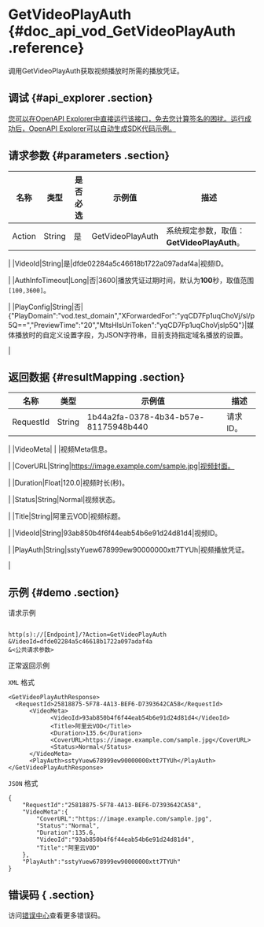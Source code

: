 # GetVideoPlayAuth {#doc_api_vod_GetVideoPlayAuth .reference}

调用GetVideoPlayAuth获取视频播放时所需的播放凭证。

## 调试 {#api_explorer .section}

[您可以在OpenAPI Explorer中直接运行该接口，免去您计算签名的困扰。运行成功后，OpenAPI Explorer可以自动生成SDK代码示例。](https://api.aliyun.com/#product=vod&api=GetVideoPlayAuth&type=RPC&version=2017-03-21)

## 请求参数 {#parameters .section}

|名称|类型|是否必选|示例值|描述|
|--|--|----|---|--|
|Action|String|是|GetVideoPlayAuth|系统规定参数，取值：**GetVideoPlayAuth**。

 |
|VideoId|String|是|dfde02284a5c46618b1722a097adaf4a|视频ID。

 |
|AuthInfoTimeout|Long|否|3600|播放凭证过期时间，默认为**100**秒，取值范围`[100,3600]`。

 |
|PlayConfig|String|否|\{"PlayDomain":"vod.test\_domain","XForwardedFor":"yqCD7Fp1uqChoVj/sl/p5Q==","PreviewTime":"20","MtsHlsUriToken":"yqCD7Fp1uqChoVjslp5Q"\}|媒体播放时的自定义设置字段，为JSON字符串，目前支持指定域名播放的设置。

 |

## 返回数据 {#resultMapping .section}

|名称|类型|示例值|描述|
|--|--|---|--|
|RequestId|String|1b44a2fa-0378-4b34-b57e-81175948b440|请求ID。

 |
|VideoMeta| | |视频Meta信息。

 |
|CoverURL|String|https://image.example.com/sample.jpg|视频封面。

 |
|Duration|Float|120.0|视频时长\(秒\)。

 |
|Status|String|Normal|视频状态。

 |
|Title|String|阿里云VOD|视频标题。

 |
|VideoId|String|93ab850b4f6f44eab54b6e91d24d81d4|视频ID。

 |
|PlayAuth|String|sstyYuew678999ew90000000xtt7TYUh|视频播放凭证。

 |

## 示例 {#demo .section}

请求示例

``` {#request_demo}

http(s)://[Endpoint]/?Action=GetVideoPlayAuth
&VideoId=dfde02284a5c46618b1722a097adaf4a
&<公共请求参数>

```

正常返回示例

`XML` 格式

``` {#xml_return_success_demo}
<GetVideoPlayAuthResponse>
  <RequestId>25818875-5F78-4A13-BEF6-D7393642CA58</RequestId>
	  <VideoMeta>
		    <VideoId>93ab850b4f6f44eab54b6e91d24d81d4</VideoId>
		    <Title>阿里云VOD</Title>
		    <Duration>135.6</Duration>
		    <CoverURL>https://image.example.com/sample.jpg</CoverURL>
		    <Status>Normal</Status>
	  </VideoMeta>
	  <PlayAuth>sstyYuew678999ew90000000xtt7TYUh</PlayAuth>
</GetVideoPlayAuthResponse>
```

`JSON` 格式

``` {#json_return_success_demo}
{
	"RequestId":"25818875-5F78-4A13-BEF6-D7393642CA58",
	"VideoMeta":{
		"CoverURL":"https://image.example.com/sample.jpg",
		"Status":"Normal",
		"Duration":135.6,
		"VideoId":"93ab850b4f6f44eab54b6e91d24d81d4",
		"Title":"阿里云VOD"
	},
	"PlayAuth":"sstyYuew678999ew90000000xtt7TYUh"
}
```

## 错误码 { .section}

访问[错误中心](https://error-center.aliyun.com/status/product/vod)查看更多错误码。

